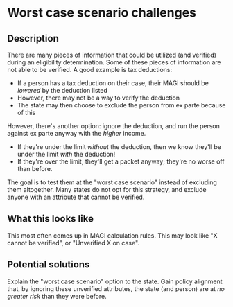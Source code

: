 #  Worst case scenario challenges

## Description

There are many pieces of information that could be utilized (and verified) during an eligibility determination. Some of these pieces of information are not able to be verified. A good example is tax deductions:
  - If a person has a tax deduction on their case, their MAGI should be _lowered_ by the deduction listed
  - However, there may not be a way to verify the deduction
  - The state may then choose to exclude the person from ex parte because of this

However, there's another option: ignore the deduction, and run the person against ex parte anyway with the _higher_ income.
  - If they're under the limit _without_ the deduction, then we know they'll be under the limit _with_ the deduction!
  - If they're over the limit, they'll get a packet anyway; they're no worse off than before.

The goal is to test them at the "worst case scenario" instead of excluding them altogether. Many states do not opt for this strategy, and exclude anyone with an attribute that cannot be verified.

## What this looks like

This most often comes up in MAGI calculation rules. This may look like "X cannot be verified", or "Unverified X on case".

## Potential solutions

Explain the "worst case scenario" option to the state. Gain policy alignment that, by ignoring these unverified attributes, the state (and person) are at _no greater risk_ than they were before.
